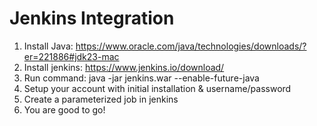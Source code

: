 # Jenkins Integration
1. Install Java: https://www.oracle.com/java/technologies/downloads/?er=221886#jdk23-mac
2. Install jenkins: https://www.jenkins.io/download/
3. Run command: java -jar jenkins.war --enable-future-java
4. Setup your account with initial installation & username/password
5. Create a parameterized job in jenkins
6. You are good to go!
